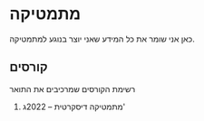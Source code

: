 מתמטיקה
=======

כאן אני שומר את כל המידע שאני יוצר בנוגע למתמטיקה.

קורסים
------

רשימת הקורסים שמרכיבים את התואר
1.  מתמטיקה דיסקרטית – 2022ג'
